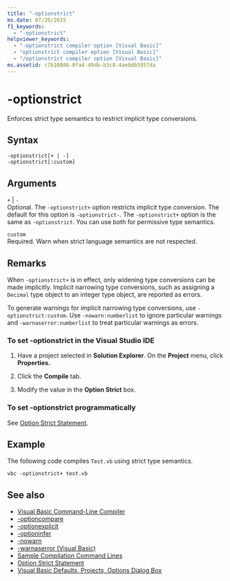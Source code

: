 ```yaml
---
title: "-optionstrict"
ms.date: 07/20/2015
f1_keywords:
  - "-optionstrict"
helpviewer_keywords:
  - "-optionstrict compiler option [Visual Basic]"
  - "optionstrict compiler option [Visual Basic]"
  - "/optionstrict compiler option [Visual Basic]"
ms.assetid: c7b10086-0fa4-49db-b3c8-4ae0db5957da
---
```

# -optionstrict

Enforces strict type semantics to restrict implicit type conversions.

## Syntax

```console
-optionstrict[+ | -]
-optionstrict[:custom]
```

## Arguments

`+` &#124; `-`  
Optional. The `-optionstrict+` option restricts implicit type conversion. The default for this option is `-optionstrict-`. The `-optionstrict+` option is the same as `-optionstrict`. You can use both for permissive type semantics.

`custom`  
Required. Warn when strict language semantics are not respected.

## Remarks

When `-optionstrict+` is in effect, only widening type conversions can be made implicitly. Implicit narrowing type conversions, such as assigning a `Decimal` type object to an integer type object, are reported as errors.

To generate warnings for implicit narrowing type conversions, use `-optionstrict:custom`. Use `-nowarn:numberlist` to ignore particular warnings and `-warnaserror:numberlist` to treat particular warnings as errors.

### To set -optionstrict in the Visual Studio IDE

1. Have a project selected in **Solution Explorer**. On the **Project** menu, click **Properties.**

2. Click the **Compile** tab.

3. Modify the value in the **Option Strict** box.

### To set -optionstrict programmatically

See [Option Strict Statement](../../language-reference/statements/option-strict-statement.md).

## Example

The following code compiles `Test.vb` using strict type semantics.

```console
vbc -optionstrict+ test.vb
```

## See also

- [Visual Basic Command-Line Compiler](index.md)
- [-optioncompare](optioncompare.md)
- [-optionexplicit](optionexplicit.md)
- [-optioninfer](optioninfer.md)
- [-nowarn](nowarn.md)
- [-warnaserror (Visual Basic)](warnaserror.md)
- [Sample Compilation Command Lines](sample-compilation-command-lines.md)
- [Option Strict Statement](../../language-reference/statements/option-strict-statement.md)
- [Visual Basic Defaults, Projects, Options Dialog Box](/visualstudio/ide/reference/visual-basic-defaults-projects-options-dialog-box)
